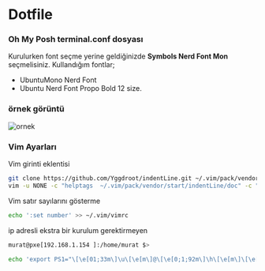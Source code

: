 # Dotfile
### Oh My Posh terminal.conf dosyası
Kurulurken font seçme yerine geldiğinizde **Symbols Nerd Font Mon** seçmelisiniz.
Kullandığım fontlar;
- UbuntuMono Nerd Font 
- Ubuntu Nerd Font Propo Bold 12 size.
### örnek görüntü

![ornek](https://r.resimlink.com/fS9c_Rr68.png)

### Vim Ayarları
Vim girinti eklentisi
````bash
git clone https://github.com/Yggdroot/indentLine.git ~/.vim/pack/vendor/start/indentLine
vim -u NONE -c "helptags  ~/.vim/pack/vendor/start/indentLine/doc" -c "q"
````

Vim satır sayılarını gösterme
````bash
echo ':set number' >> ~/.vim/vimrc
````

ip adresli ekstra bir kurulum gerektirmeyen
````bash
murat@pxe[192.168.1.154 ]:/home/murat $>
````
````bash
echo 'export PS1="\[\e[01;33m\]\u\[\e[m\]@\[\e[0;1;92m\]\h\[\e[m\]\[\e[01;35m\][\$(hostname -I | awk '\''{print $1}'\'')]\[\e[0m\]:\[\e[01;36m\]\$PWD\[\e[m\] \[\e[01;31m\]\\$>\[\e[m\] "' >> ~/.bashrc
````

